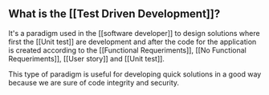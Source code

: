 
## What is the [[Test Driven Development]]?

It's a paradigm used in the [[software developer]] to design solutions where first the [[Unit test]] are development and after the code for the application is created according to the [[Functional Requeriments]], [[No Functional Requeriments]], [[User story]] and [[Unit test]].

This type of paradigm is useful for developing quick solutions in a good way because we are sure of code integrity and security.
